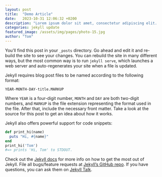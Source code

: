 ```yaml
---
layout: post
title:  "Demo Article"
date:   2023-10-31 12:06:32 +0200
description: "Lorem ipsum dolor sit amet, consectetur adipiscing elit. Integer dignissim faucibus odio sit amet faucibus. Morbi nec urna a diam faucibus ultrices at a lacus. Morbi semper massa at lacus commodo, at sodales augue porttitor. Quisque viverra nunc non rhoncus tristique. Duis dolor elit, euismod at faucibus et, maximus ac justo."
categories: jekyll update
featured_image: /assets/img/pages/photo-15.jpg
author: "Tom"
---
```

You’ll find this post in your `_posts` directory. Go ahead and edit it and re-build the site to see your changes. You can rebuild the site in many different ways, but the most common way is to run `jekyll serve`, which launches a web server and auto-regenerates your site when a file is updated.

Jekyll requires blog post files to be named according to the following format:

`YEAR-MONTH-DAY-title.MARKUP`

Where `YEAR` is a four-digit number, `MONTH` and `DAY` are both two-digit numbers, and `MARKUP` is the file extension representing the format used in the file. After that, include the necessary front matter. Take a look at the source for this post to get an idea about how it works.

Jekyll also offers powerful support for code snippets:

```ruby
def print_hi(name)
  puts "Hi, #{name}"
end
print_hi('Tom')
#=> prints 'Hi, Tom' to STDOUT.
```

Check out the [Jekyll docs][jekyll-docs] for more info on how to get the most out of Jekyll. File all bugs/feature requests at [Jekyll’s GitHub repo][jekyll-gh]. If you have questions, you can ask them on [Jekyll Talk][jekyll-talk].

[jekyll-docs]: https://jekyllrb.com/docs/home
[jekyll-gh]:   https://github.com/jekyll/jekyll
[jekyll-talk]: https://talk.jekyllrb.com/
